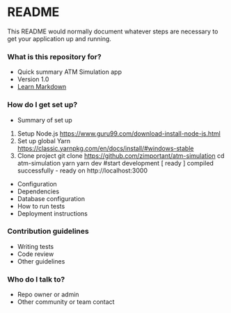 # README

This README would normally document whatever steps are necessary to get your application up and running.

### What is this repository for?

- Quick summary ATM Simulation app
- Version 1.0
- [Learn Markdown](https://bitbucket.org/tutorials/markdowndemo)

### How do I get set up?

- Summary of set up

1. Setup Node.js
   https://www.guru99.com/download-install-node-js.html
2. Set up global Yarn
   https://classic.yarnpkg.com/en/docs/install/#windows-stable
3. Clone project
   git clone https://github.com/zimportant/atm-simulation
   cd atm-simulation
   yarn
   yarn dev #start development
   [ ready ] compiled successfully - ready on http://localhost:3000

- Configuration
- Dependencies
- Database configuration
- How to run tests
- Deployment instructions

### Contribution guidelines

- Writing tests
- Code review
- Other guidelines

### Who do I talk to?

- Repo owner or admin
- Other community or team contact
